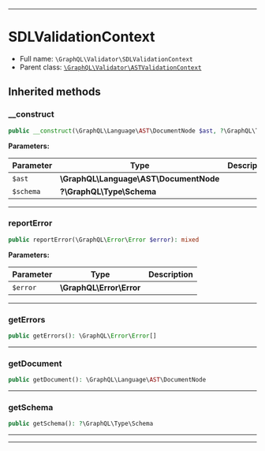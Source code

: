 ***

# SDLValidationContext

* Full name: `\GraphQL\Validator\SDLValidationContext`
* Parent class: [`\GraphQL\Validator\ASTValidationContext`](./ASTValidationContext.md)

## Inherited methods

### __construct

```php
public __construct(\GraphQL\Language\AST\DocumentNode $ast, ?\GraphQL\Type\Schema $schema = null): mixed
```

**Parameters:**

| Parameter | Type | Description |
|-----------|------|-------------|
| `$ast` | **\GraphQL\Language\AST\DocumentNode** |  |
| `$schema` | **?\GraphQL\Type\Schema** |  |

***

### reportError

```php
public reportError(\GraphQL\Error\Error $error): mixed
```

**Parameters:**

| Parameter | Type | Description |
|-----------|------|-------------|
| `$error` | **\GraphQL\Error\Error** |  |

***

### getErrors

```php
public getErrors(): \GraphQL\Error\Error[]
```

***

### getDocument

```php
public getDocument(): \GraphQL\Language\AST\DocumentNode
```

***

### getSchema

```php
public getSchema(): ?\GraphQL\Type\Schema
```

***


***

